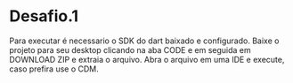 # Desafio.1
Para executar é necessario o SDK do dart baixado e configurado.
Baixe o projeto para seu desktop clicando na aba CODE e em seguida em DOWNLOAD ZIP e extraia o arquivo.
Abra o arquivo em uma IDE e execute, caso prefira use o CDM.
